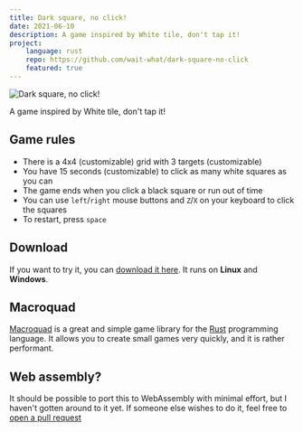 ```yaml
---
title: Dark square, no click!
date: 2021-06-10
description: A game inspired by White tile, don't tap it!
project:
    language: rust
    repo: https://github.com/wait-what/dark-square-no-click
    featured: true
---
```


![Dark square, no click!](https://github.com/wait-what/dark-square-no-click/raw/master/screenshot.png "Dark square, no click!")

A game inspired by White tile, don't tap it!

## Game rules
- There is a 4x4 (customizable) grid with 3 targets (customizable)
- You have 15 seconds (customizable) to click as many white squares as you can
- The game ends when you click a black square or run out of time
- You can use `left`/`right` mouse buttons and `Z`/`X` on your keyboard to click the squares
- To restart, press `space`

## Download
If you want to try it, you can [download it here](https://github.com/wait-what/dark-square-no-click/releases). It runs on **Linux** and **Windows**.

## Macroquad
[Macroquad](https://macroquad.rs/) is a great and simple game library for the [Rust](https://www.rust-lang.org/) programming language. It allows you to create small games very quickly, and it is rather performant.

## Web assembly?
It should be possible to port this to WebAssembly with minimal effort, but I haven't gotten around to it yet. If someone else wishes to do it, feel free to [open a pull request](https://github.com/wait-what/dark-square-no-click)
